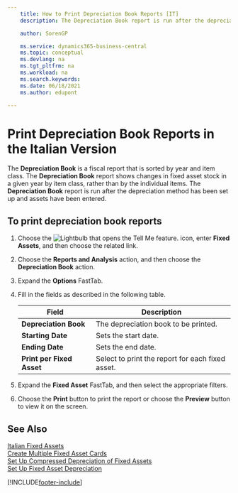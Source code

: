 ```yaml
---
    title: How to Print Depreciation Book Reports [IT]
    description: The Depreciation Book report is run after the depreciation method has been set up and assets have been entered.

    author: SorenGP

    ms.service: dynamics365-business-central
    ms.topic: conceptual
    ms.devlang: na
    ms.tgt_pltfrm: na
    ms.workload: na
    ms.search.keywords:
    ms.date: 06/18/2021
    ms.author: edupont

---
```

# Print Depreciation Book Reports in the Italian Version
The **Depreciation Book** is a fiscal report that is sorted by year and item class. The **Depreciation Book** report shows changes in fixed asset stock in a given year by item class, rather than by the individual items. The **Depreciation Book** report is run after the depreciation method has been set up and assets have been entered.  

## To print depreciation book reports  

1.  Choose the ![Lightbulb that opens the Tell Me feature.](../../media/ui-search/search_small.png "Tell me what you want to do") icon, enter **Fixed Assets**, and then choose the related link.  
2.  Choose the **Reports and Analysis** action, and then choose the **Depreciation Book** action.  
3.  Expand the **Options** FastTab.  
4.  Fill in the fields as described in the following table.  

    |Field|Description|  
    |---------------------------------|---------------------------------------|  
    |**Depreciation Book**|The depreciation book to be printed.|  
    |**Starting Date**|Sets the start date.|  
    |**Ending Date**|Sets the end date.|  
    |**Print per Fixed Asset**|Select to print the report for each fixed asset.|  

5.  Expand the **Fixed Asset** FastTab, and then select the appropriate filters.  
6.  Choose the **Print** button to print the report or choose the **Preview** button to view it on the screen.  

## See Also  
 [Italian Fixed Assets](italian-fixed-assets.md)   
 [Create Multiple Fixed Asset Cards](how-to-create-multiple-fixed-asset-cards.md)   
 [Set Up Compressed Depreciation of Fixed Assets](how-to-set-up-compressed-depreciation-of-fixed-assets.md)  
 [Set Up Fixed Asset Depreciation](../../fa-how-setup-depreciation.md)


[!INCLUDE[footer-include](../../includes/footer-banner.md)]